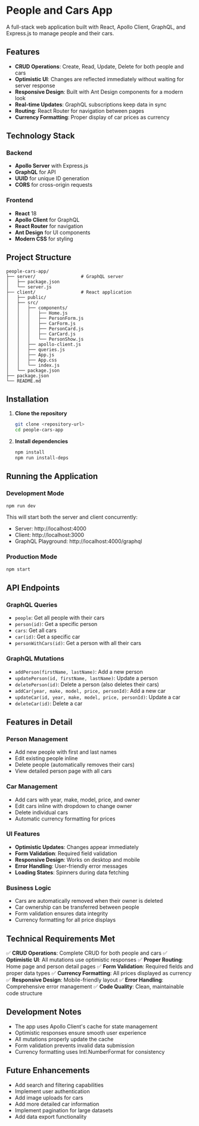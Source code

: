# People and Cars App

A full-stack web application built with React, Apollo Client, GraphQL, and Express.js to manage people and their cars.

## Features

- **CRUD Operations**: Create, Read, Update, Delete for both people and cars
- **Optimistic UI**: Changes are reflected immediately without waiting for server response
- **Responsive Design**: Built with Ant Design components for a modern look
- **Real-time Updates**: GraphQL subscriptions keep data in sync
- **Routing**: React Router for navigation between pages
- **Currency Formatting**: Proper display of car prices as currency

## Technology Stack

### Backend
- **Apollo Server** with Express.js
- **GraphQL** for API
- **UUID** for unique ID generation
- **CORS** for cross-origin requests

### Frontend
- **React** 18
- **Apollo Client** for GraphQL
- **React Router** for navigation
- **Ant Design** for UI components
- **Modern CSS** for styling

## Project Structure

```
people-cars-app/
├── server/                 # GraphQL server
│   ├── package.json
│   └── server.js
├── client/                 # React application
│   ├── public/
│   ├── src/
│   │   ├── components/
│   │   │   ├── Home.js
│   │   │   ├── PersonForm.js
│   │   │   ├── CarForm.js
│   │   │   ├── PersonCard.js
│   │   │   ├── CarCard.js
│   │   │   └── PersonShow.js
│   │   ├── apollo-client.js
│   │   ├── queries.js
│   │   ├── App.js
│   │   ├── App.css
│   │   └── index.js
│   └── package.json
├── package.json
└── README.md
```

## Installation

1. **Clone the repository**
   ```bash
   git clone <repository-url>
   cd people-cars-app
   ```

2. **Install dependencies**
   ```bash
   npm install
   npm run install-deps
   ```

## Running the Application

### Development Mode
```bash
npm run dev
```

This will start both the server and client concurrently:
- Server: http://localhost:4000
- Client: http://localhost:3000
- GraphQL Playground: http://localhost:4000/graphql

### Production Mode
```bash
npm start
```

## API Endpoints

### GraphQL Queries
- `people`: Get all people with their cars
- `person(id)`: Get a specific person
- `cars`: Get all cars
- `car(id)`: Get a specific car
- `personWithCars(id)`: Get a person with all their cars

### GraphQL Mutations
- `addPerson(firstName, lastName)`: Add a new person
- `updatePerson(id, firstName, lastName)`: Update a person
- `deletePerson(id)`: Delete a person (also deletes their cars)
- `addCar(year, make, model, price, personId)`: Add a new car
- `updateCar(id, year, make, model, price, personId)`: Update a car
- `deleteCar(id)`: Delete a car

## Features in Detail

### Person Management
- Add new people with first and last names
- Edit existing people inline
- Delete people (automatically removes their cars)
- View detailed person page with all cars

### Car Management
- Add cars with year, make, model, price, and owner
- Edit cars inline with dropdown to change owner
- Delete individual cars
- Automatic currency formatting for prices

### UI Features
- **Optimistic Updates**: Changes appear immediately
- **Form Validation**: Required field validation
- **Responsive Design**: Works on desktop and mobile
- **Error Handling**: User-friendly error messages
- **Loading States**: Spinners during data fetching

### Business Logic
- Cars are automatically removed when their owner is deleted
- Car ownership can be transferred between people
- Form validation ensures data integrity
- Currency formatting for all price displays

## Technical Requirements Met

✅ **CRUD Operations**: Complete CRUD for both people and cars
✅ **Optimistic UI**: All mutations use optimistic responses
✅ **Proper Routing**: Home page and person detail pages
✅ **Form Validation**: Required fields and proper data types
✅ **Currency Formatting**: All prices displayed as currency
✅ **Responsive Design**: Mobile-friendly layout
✅ **Error Handling**: Comprehensive error management
✅ **Code Quality**: Clean, maintainable code structure

## Development Notes

- The app uses Apollo Client's cache for state management
- Optimistic responses ensure smooth user experience
- All mutations properly update the cache
- Form validation prevents invalid data submission
- Currency formatting uses Intl.NumberFormat for consistency

## Future Enhancements

- Add search and filtering capabilities
- Implement user authentication
- Add image uploads for cars
- Add more detailed car information
- Implement pagination for large datasets
- Add data export functionality
